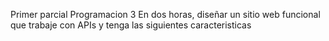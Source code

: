 Primer parcial Programacion 3
En dos horas, diseñar un sitio web funcional que trabaje con APIs y tenga las siguientes caracteristicas
